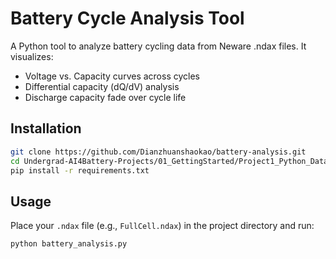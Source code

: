 # Battery Cycle Analysis Tool

A Python tool to analyze battery cycling data from Neware .ndax files. It visualizes:

- Voltage vs. Capacity curves across cycles
- Differential capacity (dQ/dV) analysis
- Discharge capacity fade over cycle life

## Installation

```bash
git clone https://github.com/Dianzhuanshaokao/battery-analysis.git
cd Undergrad-AI4Battery-Projects/01_GettingStarted/Project1_Python_DataAnalysis
pip install -r requirements.txt
```
## Usage

Place your `.ndax` file (e.g., `FullCell.ndax`) in the project directory and run:
```
python battery_analysis.py